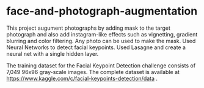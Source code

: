 # face-and-photograph-augmentation
This project  augument photographs by adding mask to the target photograph and also add instagram-like effects such as vignetting, gradient
blurring and color filtering. 
Any photo can be used to make the mask.
Used Neural Networks to detect facial keypoints.
Used Lasagne and create a neural net with a single hidden layer.

The training dataset for the Facial Keypoint Detection challenge consists of 7,049 96x96 gray-scale images.
The complete dataset is available at https://www.kaggle.com/c/facial-keypoints-detection/data .
